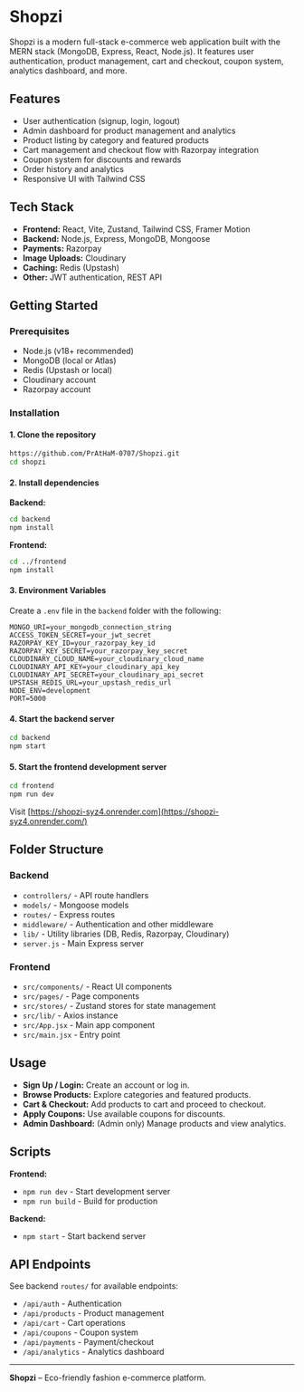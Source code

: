 # Shopzi

Shopzi is a modern full-stack e-commerce web application built with the MERN stack (MongoDB, Express, React, Node.js). It features user authentication, product management, cart and checkout, coupon system, analytics dashboard, and more.

## Features

- User authentication (signup, login, logout)
- Admin dashboard for product management and analytics
- Product listing by category and featured products
- Cart management and checkout flow with Razorpay integration
- Coupon system for discounts and rewards
- Order history and analytics
- Responsive UI with Tailwind CSS

## Tech Stack

- **Frontend:** React, Vite, Zustand, Tailwind CSS, Framer Motion
- **Backend:** Node.js, Express, MongoDB, Mongoose
- **Payments:** Razorpay
- **Image Uploads:** Cloudinary
- **Caching:** Redis (Upstash)
- **Other:** JWT authentication, REST API

## Getting Started

### Prerequisites

- Node.js (v18+ recommended)
- MongoDB (local or Atlas)
- Redis (Upstash or local)
- Cloudinary account
- Razorpay account

### Installation

#### 1. Clone the repository

```sh
https://github.com/PrAtHaM-0707/Shopzi.git
cd shopzi
```

#### 2. Install dependencies

**Backend:**

```sh
cd backend
npm install
```

**Frontend:**

```sh
cd ../frontend
npm install
```

#### 3. Environment Variables

Create a `.env` file in the `backend` folder with the following:

```
MONGO_URI=your_mongodb_connection_string
ACCESS_TOKEN_SECRET=your_jwt_secret
RAZORPAY_KEY_ID=your_razorpay_key_id
RAZORPAY_KEY_SECRET=your_razorpay_key_secret
CLOUDINARY_CLOUD_NAME=your_cloudinary_cloud_name
CLOUDINARY_API_KEY=your_cloudinary_api_key
CLOUDINARY_API_SECRET=your_cloudinary_api_secret
UPSTASH_REDIS_URL=your_upstash_redis_url
NODE_ENV=development
PORT=5000
```

#### 4. Start the backend server

```sh
cd backend
npm start
```

#### 5. Start the frontend development server

```sh
cd frontend
npm run dev
```

Visit [https://shopzi-syz4.onrender.com](https://shopzi-syz4.onrender.com/)

## Folder Structure

### Backend

- `controllers/` - API route handlers
- `models/` - Mongoose models
- `routes/` - Express routes
- `middleware/` - Authentication and other middleware
- `lib/` - Utility libraries (DB, Redis, Razorpay, Cloudinary)
- `server.js` - Main Express server

### Frontend

- `src/components/` - React UI components
- `src/pages/` - Page components
- `src/stores/` - Zustand stores for state management
- `src/lib/` - Axios instance
- `src/App.jsx` - Main app component
- `src/main.jsx` - Entry point

## Usage

- **Sign Up / Login:** Create an account or log in.
- **Browse Products:** Explore categories and featured products.
- **Cart & Checkout:** Add products to cart and proceed to checkout.
- **Apply Coupons:** Use available coupons for discounts.
- **Admin Dashboard:** (Admin only) Manage products and view analytics.

## Scripts

**Frontend:**

- `npm run dev` - Start development server
- `npm run build` - Build for production

**Backend:**

- `npm start` - Start backend server

## API Endpoints

See backend `routes/` for available endpoints:

- `/api/auth` - Authentication
- `/api/products` - Product management
- `/api/cart` - Cart operations
- `/api/coupons` - Coupon system
- `/api/payments` - Payment/checkout
- `/api/analytics` - Analytics dashboard

---

**Shopzi** – Eco-friendly fashion e-commerce platform.
